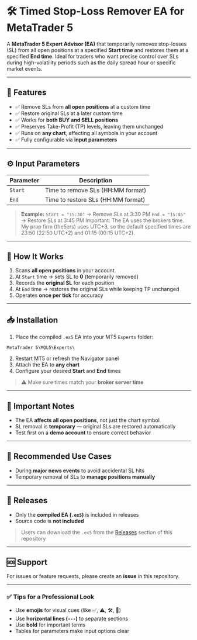 # 🛠 Timed Stop-Loss Remover EA for MetaTrader 5

A **MetaTrader 5 Expert Advisor (EA)** that temporarily removes stop-losses (SL) from all open positions at a specified **Start time** and restores them at a specified **End time**. Ideal for traders who want precise control over SLs during high-volatility periods such as the daily spread hour or specific market events.

---

## 🔹 Features

* ✅ Remove SLs from **all open positions** at a custom time
* ✅ Restore original SLs at a later custom time
* ✅ Works for **both BUY and SELL positions**
* ✅ Preserves Take-Profit (TP) levels, leaving them unchanged
* ✅ Runs on **any chart**, affecting all symbols in your account
* ✅ Fully configurable via **input parameters**

---

## ⚙️ Input Parameters

| Parameter | Description                         |
| --------- | ----------------------------------- |
| `Start`   | Time to remove SLs (HH\:MM format)  |
| `End`     | Time to restore SLs (HH\:MM format) |

> **Example:**
> `Start = "15:30"` → Remove SLs at 3:30 PM
> `End = "15:45"` → Restore SLs at 3:45 PM
> Important: The EA uses the brokers time. My prop firm (the5ers) uses UTC+3, so the default specified times are 23:50 (22:50 UTC+2) and 01:15 (00:15 UTC+2).
---

## 📌 How It Works

1. Scans **all open positions** in your account.
2. At `Start` time → sets SL to **0** (temporarily removed)
3. Records the **original SL** for each position
4. At `End` time → restores the original SLs while keeping TP unchanged
5. Operates **once per tick** for accuracy

---

## 📥 Installation

1. Place the compiled `.ex5` EA into your MT5 `Experts` folder:

```
MetaTrader 5\MQL5\Experts\
```

2. Restart MT5 or refresh the Navigator panel
3. Attach the EA to **any chart**
4. Configure your desired **Start** and **End** times

> ⚠️ Make sure times match your **broker server time**

---

## 📝 Important Notes

* The EA **affects all open positions**, not just the chart symbol
* SL removal is **temporary** — original SLs are restored automatically
* Test first on a **demo account** to ensure correct behavior

---

## 🎯 Recommended Use Cases

* During **major news events** to avoid accidental SL hits
* Temporary removal of SLs to **manage positions manually**

---

## 💾 Releases

* Only the **compiled EA (`.ex5`)** is included in releases
* Source code is **not included**

> Users can download the `.ex5` from the [Releases](https://github.com/) section of this repository

---

## 🆘 Support

For issues or feature requests, please create an **issue** in this repository.

---

### ✅ Tips for a Professional Look

* Use **emojis** for visual cues (like ✅, ⚠️, 🛠, 🎯)
* Use **horizontal lines (`---`)** to separate sections
* Use **bold** for important terms
* Tables for parameters make input options clear
